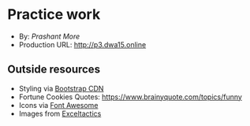 # Practice work
+ By: *Prashant More*
+ Production URL: <http://p3.dwa15.online>

## Outside resources
+ Styling via [Bootstrap CDN](https://www.bootstrapcdn.com)
+ Fortune Cookies Quotes: <https://www.brainyquote.com/topics/funny>
+ Icons via [Font Awesome](https://fontawesome.com)
+ Images from [Exceltactics](https://www.exceltactics.com/)
